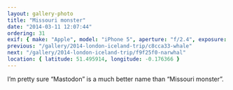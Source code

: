 ```yaml
---
layout: gallery-photo
title: "Missouri monster"
date: "2014-03-11 12:07:44"
ordering: 31
exif: { make: "Apple", model: "iPhone 5", aperture: "f/2.4", exposure: "1/20" }
previous: "/gallery/2014-london-iceland-trip/c8cca33-whale"
next: "/gallery/2014-london-iceland-trip/f9f25f0-narwhal"
location: { latitude: 51.495914, longitude: -0.176366 }
---
```


I’m pretty sure “Mastodon” is a much better name than “Missouri monster”.
